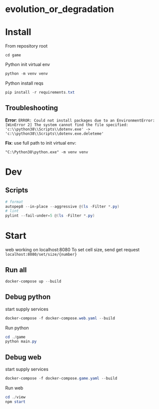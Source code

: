 # evolution_or_degradation

# Install

From repository root

```
cd game
```

Python init virtual env

```powershell
python -m venv venv
```

Python install reqs

```powershell
pip install -r requirements.txt
```

## Troubleshooting

**Error**: `ERROR: Could not install packages due to an EnvironmentError: [WinError 2] The system cannot find the file specified: 'c:\\python38\\Scripts\\dotenv.exe' -> 'c:\\python38\\Scripts\\dotenv.exe.deleteme'`

**Fix**: use full path to init virtual env:

```
"C:\Python38\python.exe" -m venv venv
```

# Dev

## Scripts

```powershell
# format
autopep8 --in-place --aggressive @(ls -Filter *.py)
# lint
pylint --fail-under=5 @(ls -Filter *.py)
```

# Start

web working on localhost:8080
To set cell size, send get request `localhost:8080/set/size/{number}`

## Run all

```powershell
docker-compose up --build
```

## Debug python

start supply services

```powershell
docker-compose -f docker-compose.web.yaml --build
```

Run python

```powershell
cd ./game
python main.py
```

## Debug web

start supply services

```powershell
docker-compose -f docker-compose.game.yaml --build
```

Run web

```powershell
cd ./view
npm start
```
